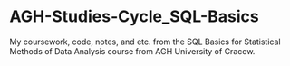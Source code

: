# AGH-Studies-Cycle_SQL-Basics
My coursework, code, notes, and etc. from the SQL Basics for Statistical Methods of Data Analysis course from AGH University of Cracow.
